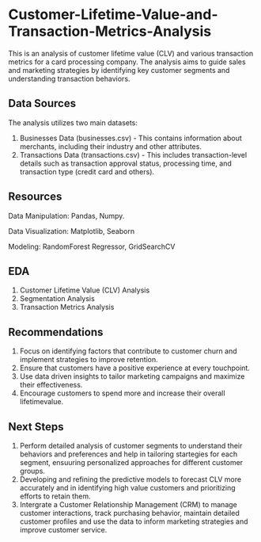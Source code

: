 # Customer-Lifetime-Value-and-Transaction-Metrics-Analysis
This is an analysis of customer lifetime value (CLV) and various transaction metrics for a card processing company. The analysis aims to guide sales and marketing strategies by identifying key customer segments and understanding transaction behaviors. 

## Data Sources
The analysis utilizes two main datasets:

1) Businesses Data (businesses.csv) - This contains information about merchants, including their industry and other attributes.
2) Transactions Data (transactions.csv) - This includes transaction-level details such as transaction approval status, processing time, and transaction type (credit card and others).

## Resources
Data Manipulation: Pandas, Numpy.

Data Visualization: Matplotlib, Seaborn

Modeling: RandomForest Regressor, GridSearchCV

## EDA
1) Customer Lifetime Value (CLV) Analysis
2) Segmentation Analysis
3) Transaction Metrics Analysis
   
## Recommendations
1) Focus on identifying factors that contribute to customer churn and implement strategies to improve retention.
2) Ensure that customers have a positive experience at every touchpoint.
3) Use data driven insights to tailor marketing campaigns and maximize their effectiveness.
4) Encourage customers to spend more and increase their overall lifetimevalue.
   
## Next Steps
1) Perform detailed analysis of customer segments to understand their behaviors and preferences and help in tailoring startegies for each segment, ensuuring personalized approaches for different customer groups.
2) Developing and refining the predictive models to forecast CLV more accurately and in identifying high value customers and prioritizing efforts to retain them.
3) Intergrate a Customer Relationship Management (CRM) to manage customer interactions, track purchasing behavior, maintain detailed customer profiles and use the data to inform marketing strategies and improve customer service.
